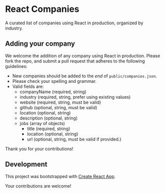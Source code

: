 # React Companies

A curated list of companies using React in production, organized by industry.

## Adding your company

We welcome the addition of any company using React in production. Please fork the repo, and submit a pull request that adheres to the following guidelines:

* New companies should be added to the _end_ of `public/companies.json`.
* Please check your spelling and grammar.
* Valid fields are:
  * companyName (required, string)
  * industry (required, string, prefer using existing values)
  * website (required, string, must be valid)
  * github (optional, string, must be valid)
  * location (optional, string)
  * description (optional, string)
  * jobs (array of objects)
    * title (required, string)
    * location (optional, string)
    * url (optional, string, must be valid if provided.)

Thank you for your contributions!

## Development

This project was bootstrapped with
[Create React App](https://github.com/facebookincubator/create-react-app).

Your contributions are welcome!